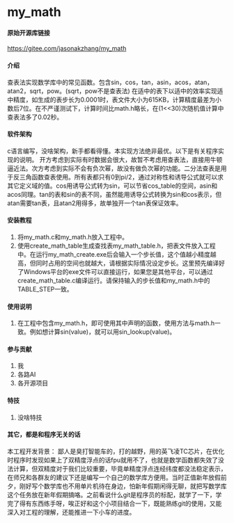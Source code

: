 # my_math

#### 原始开源库链接
https://gitee.com/jasonakzhang/my_math

#### 介绍
查表法实现数学库中的常见函数。包含sin，cos，tan，asin，acos，atan，atan2，sqrt，pow。(sqrt，pow不是查表法)
在适中的表下以适中的效率实现适中精度，如生成的表步长为0.0001时，表文件大小为615KB，计算精度最差为小数后7位。在不严谨测试下，计算时间比math.h略长，在(1<<30)次随机值计算中查表法多了0.02秒。

#### 软件架构
c语言编写，没啥架构，新手都看得懂。本实现方法绝非最优。以下是有关程序实现的说明。
开方考虑到实际有时数据会很大，故暂不考虑用查表法，直接用牛顿逼近法。次方考虑到实际不会有负次幂，故没有做负次幂的功能。二分法查表是用于反三角函数查表使用。所有表都只有0到pi/2，通过对称性和诱导公式就可以求其它定义域的值。cos用诱导公式转为sin，可以节省cos_table的空间，asin和acos同理。tan的表和sin的表不同，虽然能用诱导公式转换为sin和cos表示，但atan需要tan表，且atan2用得多，故单独开一个tan表保证效率。

#### 安装教程
1. 将my_math.c和my_math.h放入工程中。
2. 使用create_math_table生成查找表my_math_table.h，把表文件放入工程中。在运行my_math_create.exe后会输入一个步长值，这个值越小精度越高，但同时占用的空间也就越大，请根据实际情况设定步长。这里预先编译好了Windows平台的exe文件可以直接运行，如果您是其他平台，可以通过create_math_table.c编译运行。请保持输入的步长值和my_math.h中的TABLE_STEP一致。

#### 使用说明
1. 在工程中包含my_math.h，即可使用其中声明的函数，使用方法与math.h一致。例如想计算sin(value)，就可以用sin_lookup(value)。

#### 参与贡献
1.  我
2.  各路AI
3.  各开源项目

#### 特技
1.  没啥特技

#### 其它，都是和程序无关的话
本工程开发背景：
鄙人是臭打智能车的，打的越野，用的英飞凌TC芯片，在优化时程序时发现如果上了双精度浮点的话fpu就用不了，也就是数学函数都失效了没法计算，但双精度对于我们比较重要，毕竟单精度浮点连经纬度都没法稳定表示，在师兄和各群友的建议下还是编写一个自己的数学库方便用。当时正值新年放假前夕，刚好写个数学库也不用单片机待在身边，怕新年假期闲得无聊，就把写数学库这个任务放在新年假期搞咯。之前看说什么git是程序员的标配，就学了一下，学完了得有东西练手呀，唉正好和这个小项目结合一下，既能熟练git的使用，又能深入对工程的理解，还能推进一下小车的进度。

